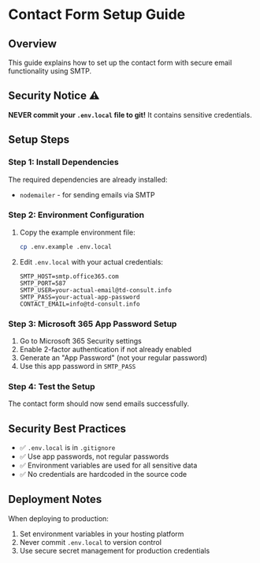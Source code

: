 # Contact Form Setup Guide

## Overview
This guide explains how to set up the contact form with secure email functionality using SMTP.

## Security Notice ⚠️
**NEVER commit your `.env.local` file to git!** It contains sensitive credentials.

## Setup Steps

### Step 1: Install Dependencies
The required dependencies are already installed:
- `nodemailer` - for sending emails via SMTP

### Step 2: Environment Configuration
1. Copy the example environment file:
   ```bash
   cp .env.example .env.local
   ```

2. Edit `.env.local` with your actual credentials:
   ```env
   SMTP_HOST=smtp.office365.com
   SMTP_PORT=587
   SMTP_USER=your-actual-email@td-consult.info
   SMTP_PASS=your-actual-app-password
   CONTACT_EMAIL=info@td-consult.info
   ```

### Step 3: Microsoft 365 App Password Setup
1. Go to Microsoft 365 Security settings
2. Enable 2-factor authentication if not already enabled
3. Generate an "App Password" (not your regular password)
4. Use this app password in `SMTP_PASS`

### Step 4: Test the Setup
The contact form should now send emails successfully.

## Security Best Practices
- ✅ `.env.local` is in `.gitignore`
- ✅ Use app passwords, not regular passwords
- ✅ Environment variables are used for all sensitive data
- ✅ No credentials are hardcoded in the source code

## Deployment Notes
When deploying to production:
1. Set environment variables in your hosting platform
2. Never commit `.env.local` to version control
3. Use secure secret management for production credentials 
